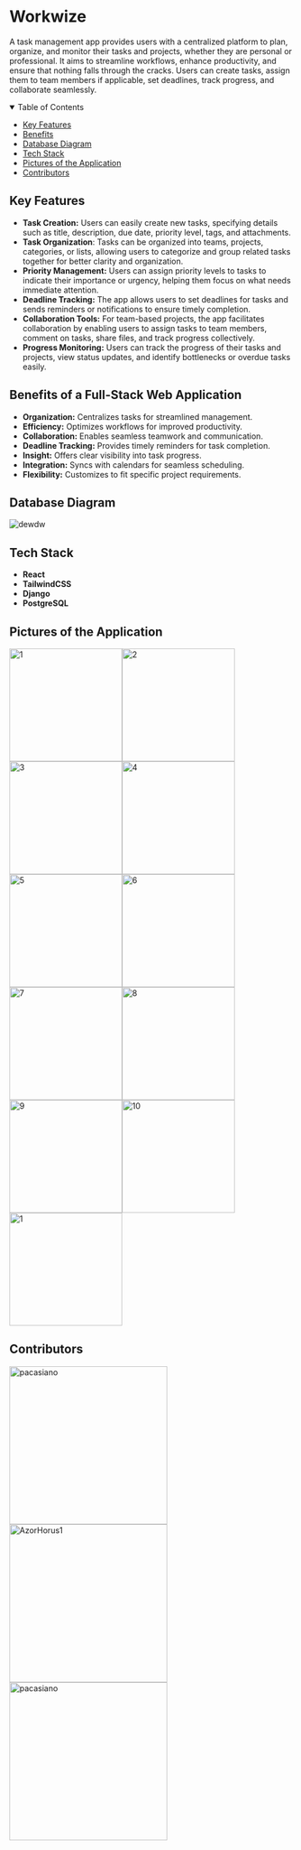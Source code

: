 # Workwize

A task management app provides users with a centralized platform to plan, organize, and monitor their tasks and projects, whether they are personal or professional. It aims to streamline workflows, enhance productivity, and ensure that nothing falls through the cracks. Users can create tasks, assign them to team members if applicable, set deadlines, track progress, and collaborate seamlessly.

<details open>
<summary> Table of Contents</summary>
<p>
  
* [Key Features](#key-features)
* [Benefits](#benefits-of-a-full-stack-web-application)
* [Database Diagram](#database-diagram)
* [Tech Stack](#tech-stack)
* [Pictures of the Application](#pictures-of-the-application)
* [Contributors](#contributors)
  
</p>

</details>

## Key Features
- **Task Creation:** Users can easily create new tasks, specifying details such as title, description, due date, priority level, tags, and attachments.
- **Task Organization**: Tasks can be organized into teams, projects, categories, or lists, allowing users to categorize and group related tasks together for better clarity and organization.
- **Priority Management:** Users can assign priority levels to tasks to indicate their importance or urgency, helping them focus on what needs immediate attention.
- **Deadline Tracking:** The app allows users to set deadlines for tasks and sends reminders or notifications to ensure timely completion.
- **Collaboration Tools:** For team-based projects, the app facilitates collaboration by enabling users to assign tasks to team members, comment on tasks, share files, and track progress collectively.
- **Progress Monitoring:** Users can track the progress of their tasks and projects, view status updates, and identify bottlenecks or overdue tasks easily.

## Benefits of a Full-Stack Web Application
- **Organization:** Centralizes tasks for streamlined management.
- **Efficiency:** Optimizes workflows for improved productivity.
- **Collaboration:** Enables seamless teamwork and communication.
- **Deadline Tracking:** Provides timely reminders for task completion.
- **Insight:** Offers clear visibility into task progress.
- **Integration:** Syncs with calendars for seamless scheduling.
- **Flexibility:** Customizes to fit specific project requirements.

## Database Diagram

  ![dewdw](https://github.com/pacasiano/FullStack/assets/91783323/11bc92e0-fa15-4dfe-a8a2-df1fbb3fdf6b)

## Tech Stack
- **React**
- **TailwindCSS**
- **Django**
- **PostgreSQL**

## Pictures of the Application

  <img src="Frontend/assets/images/1.png" title="1" height="200"><img src="Frontend/assets/images/2.png" title="2" height="200"><img src="Frontend/assets/images/3.png" title="3" height="200"><img src="Frontend/assets/images/4.png" title="4" height="200"><img src="Frontend/assets/images/5.png" title="5" height="200"><img src="Frontend/assets/images/6.png" title="6" height="200"><img src="Frontend/assets/images/7.png" title="7" height="200"><img src="Frontend/assets/images/8.png" title="8" height="200"><img src="Frontend/assets/images/9.png" title="9" height="200"><img src="Frontend/assets/images/10.png" title="10" height="200"><img src="Frontend/assets/images/11.png" title="1" height="200">

## Contributors

<a href="https://github.com/pacasiano"><img src="https://cdn.discordapp.com/attachments/863985502267768863/1240150752828199052/IMG_0954.jpg?ex=664583e4&is=66443264&hm=75d3f0a269dcd93a069c60b84107015fe5f7035d6dd4ed53119ca12ca89102de&" title="pacasiano" width="280" height="280"></a> <a href="https://github.com/
AzorHorus1"><img src="https://cdn.discordapp.com/attachments/863985502267768863/1240320134522863697/440915880_413295278263367_8661876673437416648_n.jpg?ex=664621a4&is=6644d024&hm=2d18621bb7b831f5a27890983cf53ab3d445759289312032a14eafce9a7732df&" title="AzorHorus1" width="280" height="280"></a> <a href="https://github.com/yappanthony"><img src="https://media.discordapp.net/attachments/863985502267768863/1240320453432840313/441046807_975548160946206_432612722262090655_n.jpg?ex=664621f0&is=6644d070&hm=8e757a6a467310431366a951a145fef39593efb8fdac515b27a83710f199b608&=&format=webp&width=700&height=700" title="pacasiano" width="280" height="280"></a>


